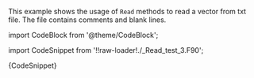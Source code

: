 This example shows the usage of `Read` methods to read a vector from txt file.
The file contains comments and blank lines.

import CodeBlock from '@theme/CodeBlock';

import CodeSnippet from '!!raw-loader!./_Read_test_3.F90';

<CodeBlock language="fortran">{CodeSnippet}</CodeBlock>
